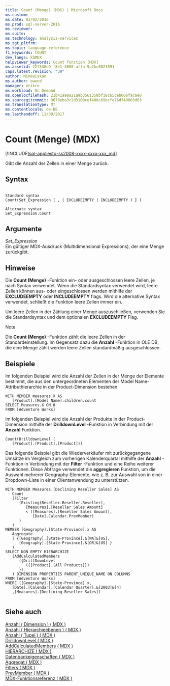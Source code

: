 ```yaml
---
title: Count (Menge) (MDX) | Microsoft Docs
ms.custom: 
ms.date: 03/02/2016
ms.prod: sql-server-2016
ms.reviewer: 
ms.suite: 
ms.technology: analysis-services
ms.tgt_pltfrm: 
ms.topic: language-reference
f1_keywords: COUNT
dev_langs: kbMDX
helpviewer_keywords: Count function [MDX]
ms.assetid: 22f530e9-f8e1-4608-affa-9a2bc0821591
caps.latest.revision: "39"
author: Minewiskan
ms.author: owend
manager: erikre
ms.workload: On Demand
ms.openlocfilehash: 21b41a98a21a9b3561358bf18c65ceb606facae0
ms.sourcegitcommit: 9678eba3c2d3100cef408c69bcfe76df49803d63
ms.translationtype: MT
ms.contentlocale: de-DE
ms.lasthandoff: 11/09/2017
---
```

# <a name="count-set-mdx"></a>Count (Menge) (MDX)
[!INCLUDE[tsql-appliesto-ss2008-xxxx-xxxx-xxx_md](../includes/tsql-appliesto-ss2008-xxxx-xxxx-xxx-md.md)]

  Gibt die Anzahl der Zellen in einer Menge zurück.  
  
## <a name="syntax"></a>Syntax  
  
```  
  
Standard syntax  
Count(Set_Expression [ , ( EXCLUDEEMPTY | INCLUDEEMPTY ) ] )  
  
Alternate syntax  
Set_Expression.Count  
```  
  
## <a name="arguments"></a>Argumente  
 *Set_Expression*  
 Ein gültiger MDX-Ausdruck (Multidimensional Expressions), der eine Menge zurückgibt.  
  
## <a name="remarks"></a>Hinweise  
 Die **Count (Menge)** -Funktion ein- oder ausgeschlossen leere Zellen, je nach Syntax verwendet. Wenn die Standardsyntax verwendet wird, leere Zellen können aus- oder eingeschlossen werden mithilfe der **EXCLUDEEMPTY** oder **INCLUDEEMPTY** flags. Wird die alternative Syntax verwendet, schließt die Funktion leere Zellen immer ein.  
  
 Um leere Zellen in der Zählung einer Menge auszuschließen, verwenden Sie die Standardsyntax und dem optionalen **EXCLUDEEMPTY** Flag.  
  
> [!NOTE]  
>  Die **Count (Menge)** -Funktion zählt die leere Zellen in der Standardeinstellung. Im Gegensatz dazu die **Anzahl** -Funktion in OLE DB, die eine Menge zählt werden leere Zellen standardmäßig ausgeschlossen.  
  
## <a name="examples"></a>Beispiele  
 Im folgenden Beispiel wird die Anzahl der Zellen in der Menge der Elemente bestimmt, die aus den untergeordneten Elementen der Model Name-Attributhierarchie in der Product-Dimension bestehen.  
  
```  
WITH MEMBER measures.X AS  
   [Product].[Model Name].children.count   
SELECT Measures.X ON 0  
FROM [Adventure Works]  
```  
  
 Im folgenden Beispiel wird die Anzahl der Produkte in der Product-Dimension mithilfe der **DrilldownLevel** -Funktion in Verbindung mit der **Anzahl** Funktion.  
  
```  
Count(DrilldownLevel (   
   [Product].[Product].[Product]))  
```  
  
 Das folgende Beispiel gibt die Wiederverkäufer mit zurückgegangene Umsätze im Vergleich zum vorherigen Kalenderquartal mithilfe der **Anzahl** -Funktion in Verbindung mit der **Filter** -Funktion und eine Reihe weiterer Funktionen. Diese Abfrage verwendet die **aggregieren** Funktion, um die Auswahl mehrerer Geography-Elemente, wie z. B. zur Auswahl von in einer Dropdown-Liste in einer Clientanwendung zu unterstützen.  
  
```  
WITH MEMBER Measures.[Declining Reseller Sales] AS  
   Count  
   (Filter  
      (Existing(Reseller.Reseller.Reseller),  
         [Measures].[Reseller Sales Amount]   
         < ([Measures].[Reseller Sales Amount],  
            [Date].Calendar.PrevMember)  
      )  
   )  
MEMBER [Geography].[State-Province].x AS   
   Aggregate  
   ( {[Geography].[State-Province].&[WA]&[US],   
      [Geography].[State-Province].&[OR]&[US] }   
   )  
SELECT NON EMPTY HIERARCHIZE   
   (AddCalculatedMembers   
      ({DrillDownLevel  
         ({[Product].[All Products]})  
      })  
   ) DIMENSION PROPERTIES PARENT_UNIQUE_NAME ON COLUMNS   
FROM [Adventure Works]  
WHERE ([Geography].[State-Province].x,  
   [Date].[Calendar].[Calendar Quarter].&[2003]&[4]  
   ,[Measures].[Declining Reseller Sales])  
  
```  
  
## <a name="see-also"></a>Siehe auch  
 [Anzahl &#40; Dimension &#41; &#40; MDX &#41;](../mdx/count-dimension-mdx.md)   
 [Anzahl &#40; Hierarchieebenen &#41; &#40; MDX &#41;](../mdx/count-hierarchy-levels-mdx.md)   
 [Anzahl &#40; Tupel &#41; &#40; MDX &#41;](../mdx/count-tuple-mdx.md)   
 [DrilldownLevel &#40; MDX &#41;](../mdx/drilldownlevel-mdx.md)   
 [AddCalculatedMembers &#40; MDX &#41;](../mdx/addcalculatedmembers-mdx.md)   
 [HIERARCHIZE &#40; MDX &#41;](../mdx/hierarchize-mdx.md)   
 [Datenbankeigenschaften &#40; MDX &#41;](../mdx/properties-mdx.md)   
 [Aggregat &#40; MDX &#41;](../mdx/aggregate-mdx.md)   
 [Filters &#40; MDX &#41;](../mdx/filter-mdx.md)   
 [PrevMember &#40; MDX &#41;](../mdx/prevmember-mdx.md)   
 [MDX-Funktionsreferenz &#40; MDX &#41;](../mdx/mdx-function-reference-mdx.md)  
  
  

